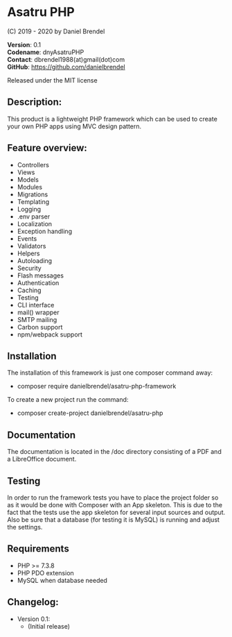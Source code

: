 # Asatru PHP

(C) 2019 - 2020 by Daniel Brendel

**Version**: 0.1\
**Codename**: dnyAsatruPHP\
**Contact**: dbrendel1988(at)gmail(dot)com\
**GitHub**: https://github.com/danielbrendel

Released under the MIT license

## Description:
This product is a lightweight PHP framework which can be used to create your own PHP apps using MVC design pattern.

## Feature overview:
+ Controllers
+ Views
+ Models
+ Modules
+ Migrations
+ Templating
+ Logging
+ .env parser
+ Localization
+ Exception handling
+ Events
+ Validators
+ Helpers
+ Autoloading
+ Security
+ Flash messages
+ Authentication
+ Caching
+ Testing
+ CLI interface
+ mail() wrapper
+ SMTP mailing
+ Carbon support
+ npm/webpack support

## Installation
The installation of this framework is just one composer command away:
+ composer require danielbrendel/asatru-php-framework

To create a new project run the command:
+ composer create-project danielbrendel/asatru-php

## Documentation
The documentation is located in the /doc directory consisting of a PDF and a LibreOffice document.

## Testing
In order to run the framework tests you have to place the project folder so as
it would be done with Composer with an App skeleton. This is due to the fact
that the tests use the app skeleton for several input sources and output. Also be 
sure that a database (for testing it is MySQL) is running and adjust the settings.

## Requirements
+ PHP >= 7.3.8
+ PHP PDO extension
+ MySQL when database needed

## Changelog:
+ Version 0.1:
	- (Initial release)